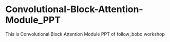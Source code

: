 # Convolutional-Block-Attention-Module_PPT
This is Convolutional Block Attention Module PPT of follow_bobo workshop
